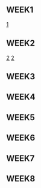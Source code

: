 ## WEEK1
[1](https://ey7788.github.io/1071/w01/%E7%AC%AC%E4%B8%80%E5%80%8Bhtml.html)
## WEEK2
[2](https://ey7788.github.io/1071/w02/my%20class.html)
[2](https://ey7788.github.io/1071/w02/pokemon.html)
## WEEK3

## WEEK4
## WEEK5
## WEEK6
## WEEK7
## WEEK8


<!--stackedit_data:
eyJoaXN0b3J5IjpbMTkxOTcwNDkyXX0=
-->